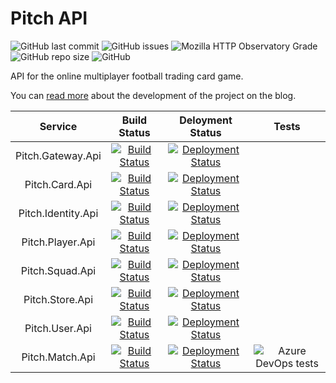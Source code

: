 # Pitch API

![GitHub last commit](https://img.shields.io/github/last-commit/pitch-game/pitch-api.svg)
![GitHub issues](https://img.shields.io/github/issues/pitch-game/pitch-api.svg)
![Mozilla HTTP Observatory Grade](https://img.shields.io/mozilla-observatory/grade/api.pitch-game.io.svg)
![GitHub repo size](https://img.shields.io/github/repo-size/pitch-game/pitch-api.svg)
![GitHub](https://img.shields.io/github/license/pitch-game/pitch-api.svg)

API for the online multiplayer football trading card game.

You can [read more](https://github.com/pitch-game/pitch-blog) about the development of the project on the blog.

|    Service   |  Build Status  |    Deloyment Status   |   Tests   |
|     :---:    |     :---:      |     :---:      |     :---:      |  
| Pitch.Gateway.Api   | [![Build Status](https://dev.azure.com/pitch-game/Pitch%20API/_apis/build/status/Pitch.Gateway.Api?branchName=master)](https://dev.azure.com/pitch-game/Pitch%20API/_build/latest?definitionId=14&branchName=master) | [![Deployment Status](https://vsrm.dev.azure.com/pitch-game/_apis/public/Release/badge/01e573de-5dd1-4889-95d0-1578288493e2/12/12)](https://dev.azure.com/pitch-game/Pitch%20API/_release?view=mine&definitionId=12)
| Pitch.Card.Api    | [![Build Status](https://dev.azure.com/pitch-game/Pitch%20API/_apis/build/status/Pitch.Card.Api?branchName=master)](https://dev.azure.com/pitch-game/Pitch%20API/_build/latest?definitionId=17&branchName=master) | [![Deployment Status](https://vsrm.dev.azure.com/pitch-game/_apis/public/Release/badge/01e573de-5dd1-4889-95d0-1578288493e2/13/13)](https://dev.azure.com/pitch-game/Pitch%20API/_release?view=mine&definitionId=13)
| Pitch.Identity.Api  | [![Build Status](https://dev.azure.com/pitch-game/Pitch%20API/_apis/build/status/Pitch.Identity.Api?branchName=master)](https://dev.azure.com/pitch-game/Pitch%20API/_build/latest?definitionId=16&branchName=master)    | [![Deployment Status](https://vsrm.dev.azure.com/pitch-game/_apis/public/Release/badge/01e573de-5dd1-4889-95d0-1578288493e2/14/14)](https://dev.azure.com/pitch-game/Pitch%20API/_release?view=mine&definitionId=14)  
| Pitch.Player.Api     | [![Build Status](https://dev.azure.com/pitch-game/Pitch%20API/_apis/build/status/Pitch.Player.Api?branchName=master)](https://dev.azure.com/pitch-game/Pitch%20API/_build/latest?definitionId=15&branchName=master) | [![Deployment Status](https://vsrm.dev.azure.com/pitch-game/_apis/public/Release/badge/01e573de-5dd1-4889-95d0-1578288493e2/15/15)](https://dev.azure.com/pitch-game/Pitch%20API/_release?view=mine&definitionId=15)  
Pitch.Squad.Api       | [![Build Status](https://dev.azure.com/pitch-game/Pitch%20API/_apis/build/status/Pitch.Squad.Api?branchName=master)](https://dev.azure.com/pitch-game/Pitch%20API/_build/latest?definitionId=12&branchName=master) | [![Deployment Status](https://vsrm.dev.azure.com/pitch-game/_apis/public/Release/badge/01e573de-5dd1-4889-95d0-1578288493e2/10/10)](https://dev.azure.com/pitch-game/Pitch%20API/_release?view=mine&definitionId=10)  
|  Pitch.Store.Api     | [![Build Status](https://dev.azure.com/pitch-game/Pitch%20API/_apis/build/status/Pitch.Store.Api?branchName=master)](https://dev.azure.com/pitch-game/Pitch%20API/_build/latest?definitionId=13&branchName=master) | [![Deployment Status](https://vsrm.dev.azure.com/pitch-game/_apis/public/Release/badge/01e573de-5dd1-4889-95d0-1578288493e2/11/11)](https://dev.azure.com/pitch-game/Pitch%20API/_release?view=mine&definitionId=11)  
| Pitch.User.Api        | [![Build Status](https://dev.azure.com/pitch-game/Pitch%20API/_apis/build/status/Pitch.User.Api?branchName=master)](https://dev.azure.com/pitch-game/Pitch%20API/_build/latest?definitionId=18&branchName=master)  | [![Deployment Status](https://vsrm.dev.azure.com/pitch-game/_apis/public/Release/badge/01e573de-5dd1-4889-95d0-1578288493e2/17/17)](https://dev.azure.com/pitch-game/Pitch%20API/_release?view=mine&definitionId=17)  
| Pitch.Match.Api       | [![Build Status](https://dev.azure.com/pitch-game/Pitch%20API/_apis/build/status/Pitch.Match.Api?branchName=master)](https://dev.azure.com/pitch-game/Pitch%20API/_build/latest?definitionId=11&branchName=master) | [![Deployment Status](https://vsrm.dev.azure.com/pitch-game/_apis/public/Release/badge/01e573de-5dd1-4889-95d0-1578288493e2/16/16)](https://dev.azure.com/pitch-game/Pitch%20API/_release?view=mine&definitionId=16) |   ![Azure DevOps tests](https://img.shields.io/azure-devops/tests/pitch-game/Pitch%20API/11)